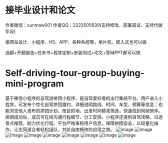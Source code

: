 # 接毕业设计和论文
作者微信：xunmaw001  作者QQ：2223505639(支持修改、部署调试、支持代做毕设)

接网站设计、小程序、H5、APP、各种系统等，单片机、嵌入式也可以做

选题+开题报告+任务书+程序定制+安装测试+论文+答辩PPT都可以做
# Self-driving-tour-group-buying-mini-program
基于微信小程序的自驾游拼团小程序，是自驾爱好者的出行集结平台。用户进入小程序，可发布个性化自驾拼团邀约，详细说明路线、时间、车型、预算等信息；也能浏览他人发布的拼团计划，按目的地、出发时间精准筛选，快速找到同频旅伴。拼团成功后，成员可在线沟通行程细节、分工安排。小程序还提供自驾攻略、沿途景点推荐，助力优化行程。平台严格审核用户信息，保障拼团安全，以轻量化操作，让志同道合者轻松组队，共赴自由畅快的自驾之旅。 
![image](https://github.com/user-attachments/assets/0eb1124e-26e1-4304-9dc9-fc5ad6ff1e36)
![image](https://github.com/user-attachments/assets/722388e1-2caf-40d1-bf89-aec2bdd7d27b)
![image](https://github.com/user-attachments/assets/d374e722-9352-497c-b7ce-40057d1e1880)
![image](https://github.com/user-attachments/assets/59219b72-9636-4c6a-984d-623df57cf4f5)
![image](https://github.com/user-attachments/assets/6534c538-0c7f-4124-bf22-838e18f5f91a)
![image](https://github.com/user-attachments/assets/3739399a-2e1b-42cd-af29-e3081c56a14f)
![image](https://github.com/user-attachments/assets/31ebfe6e-52c5-46ef-ab67-b141ce167ace)
![image](https://github.com/user-attachments/assets/1702f83e-b976-4d17-8614-7dcc71a5c390)
![image](https://github.com/user-attachments/assets/3466197b-fc39-4113-9586-3e762e59db7a)
